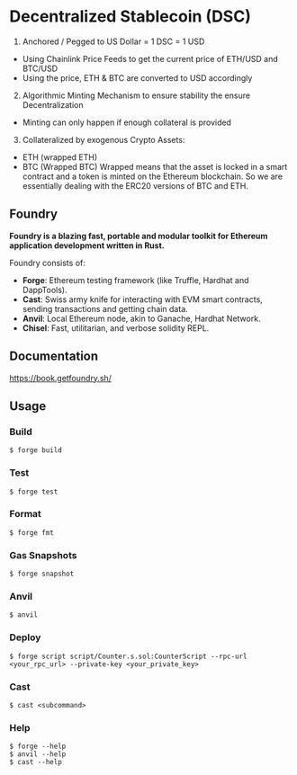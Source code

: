 # Decentralized Stablecoin (DSC)

1. Anchored / Pegged to US Dollar = 1 DSC = 1 USD
  - Using Chainlink Price Feeds to get the current price of ETH/USD and BTC/USD
  - Using the price, ETH & BTC are converted to USD accordingly
2. Algorithmic Minting Mechanism to ensure stability the ensure Decentralization
  - Minting can only happen if enough collateral is provided
3. Collateralized by exogenous Crypto Assets:
  - ETH (wrapped ETH)
  - BTC (Wrapped BTC)
  Wrapped means that the asset is locked in a smart contract and a token is minted on the Ethereum blockchain.
  So we are essentially dealing with the ERC20 versions of BTC and ETH.



## Foundry

**Foundry is a blazing fast, portable and modular toolkit for Ethereum application development written in Rust.**

Foundry consists of:

-   **Forge**: Ethereum testing framework (like Truffle, Hardhat and DappTools).
-   **Cast**: Swiss army knife for interacting with EVM smart contracts, sending transactions and getting chain data.
-   **Anvil**: Local Ethereum node, akin to Ganache, Hardhat Network.
-   **Chisel**: Fast, utilitarian, and verbose solidity REPL.

## Documentation

https://book.getfoundry.sh/

## Usage

### Build

```shell
$ forge build
```

### Test

```shell
$ forge test
```

### Format

```shell
$ forge fmt
```

### Gas Snapshots

```shell
$ forge snapshot
```

### Anvil

```shell
$ anvil
```

### Deploy

```shell
$ forge script script/Counter.s.sol:CounterScript --rpc-url <your_rpc_url> --private-key <your_private_key>
```

### Cast

```shell
$ cast <subcommand>
```

### Help

```shell
$ forge --help
$ anvil --help
$ cast --help
```
